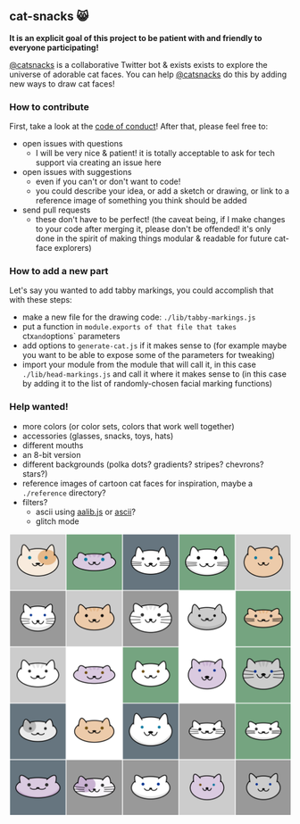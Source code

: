 ## cat-snacks 😸

**It is an explicit goal of this project to be patient with and friendly to
everyone participating!**

[@catsnacks](https://twitter.com/catsnacks) is a collaborative Twitter bot &
exists exists to explore the universe of adorable cat faces. You can help
[@catsnacks](https://twitter.com/catsnacks) do this by adding new ways to draw
cat faces!

### How to contribute

First, take a look at the [code of conduct](CODE_OF_CONDUCT.md)! After that,
please feel free to:

- open issues with questions
  - I will be very nice & patient! it is totally acceptable to ask for tech
    support via creating an issue here
- open issues with suggestions
  - even if you can't or don't want to code!
  - you could describe your idea, or add a sketch or drawing, or link to a
    reference image of something you think should be added
- send pull requests
  - these don't have to be perfect! (the caveat being, if I make changes to
    your code after merging it, please don't be offended! it's only done in the
    spirit of making things modular & readable for future cat-face explorers)

### How to add a new part

Let's say you wanted to add tabby markings, you could accomplish that with
these steps:

- make a new file for the drawing code: `./lib/tabby-markings.js`
- put a function in `module.exports of that file that takes `ctx` and `options`
  parameters
- add options to `generate-cat.js` if it makes sense to (for example maybe you
  want to be able to expose some of the parameters for tweaking)
- import your module from the module that will call it, in this case
  `./lib/head-markings.js` and call it where it makes sense to (in this case by
  adding it to the list of randomly-chosen facial marking functions)

### Help wanted!

- more colors (or color sets, colors that work well together)
- accessories (glasses, snacks, toys, hats)
- different mouths
- an 8-bit version
- different backgrounds (polka dots? gradients? stripes? chevrons? stars?)
- reference images of cartoon cat faces for inspiration, maybe a `./reference`
  directory?
- filters?
  - ascii using [aalib.js](https://github.com/moriyoshi/aalib.js) or
    [ascii](http://npm.im/ascii)?
  - glitch mode

![a 5x5 grid of adorable cat faces](/examples/output-grid.png)
